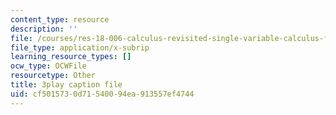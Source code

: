 ```yaml
---
content_type: resource
description: ''
file: /courses/res-18-006-calculus-revisited-single-variable-calculus-fall-2010/cf5015730d71540094ea913557ef4744_2f8CoFvB8uk.vtt
file_type: application/x-subrip
learning_resource_types: []
ocw_type: OCWFile
resourcetype: Other
title: 3play caption file
uid: cf501573-0d71-5400-94ea-913557ef4744
---
```

